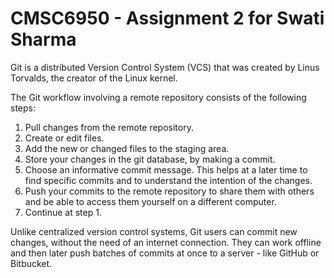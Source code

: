 # CMSC6950 - Assignment 2 for Swati Sharma

Git is a distributed Version Control System (VCS) that was created by 
Linus Torvalds, the creator of the Linux kernel.

The Git workflow involving a remote repository consists of the 
following steps:
1. Pull changes from the remote repository.
2. Create or edit files.
3. Add the new or changed files to the staging area.
4. Store your changes in the git database, by making a commit. 
5. Choose an informative commit message. This helps at a later 
time to find specific commits and to understand the intention 
of the changes.
6. Push your commits to the remote repository to share them 
with others and be able to access them yourself on a different 
computer.
7. Continue at step 1.

Unlike centralized version control systems, Git users can commit 
new changes, without the need of an internet connection.
They can work offline and then later push batches of commits at 
once to a server - like GitHub or Bitbucket.


